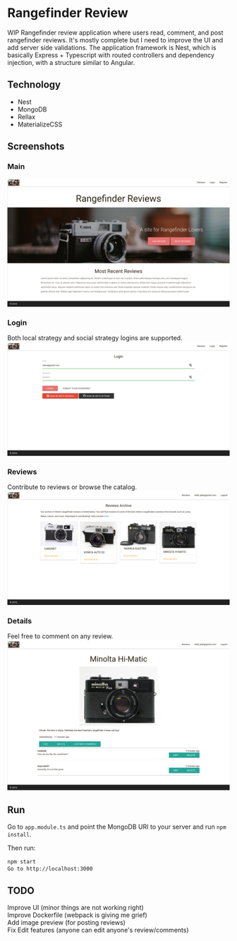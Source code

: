 Rangefinder Review
=======

WIP Rangefinder review application where users read, comment, and post
rangefinder reviews. It's mostly complete but I need to improve the UI and add
server side validations. The application framework is Nest, which is basically
Express + Typescript with routed controllers and dependency injection, with
a structure similar to Angular.

Technology
----------
* Nest
* MongoDB
* Rellax
* MaterializeCSS

Screenshots
---------
### Main
![main](/screenshots/main.png?raw=true "Main")

### Login 
Both local strategy and social strategy logins are supported.
![login](/screenshots/login.png?raw=true "Details")

### Reviews
Contribute to reviews or browse the catalog.
![reviews](/screenshots/reviews.png?raw=true "Reviews")

### Details
Feel free to comment on any review.
![details](/screenshots/details.png?raw=true "Details")

Run
---
Go to `app.module.ts` and point the MongoDB URI to your server and run `npm
install`.

Then run:
```
npm start
Go to http://localhost:3000
```

TODO
----
Improve UI (minor things are not working right)  
Improve Dockerfile (webpack is giving me grief)  
Add image preview (for posting reviews)  
Fix Edit features (anyone can edit anyone's review/comments)
